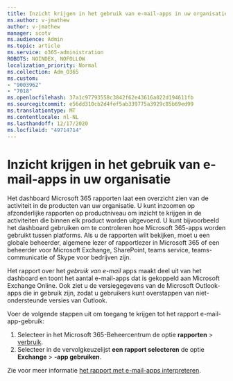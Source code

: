```yaml
---
title: Inzicht krijgen in het gebruik van e-mail-apps in uw organisatie
ms.author: v-jmathew
author: v-jmathew
manager: scotv
ms.audience: Admin
ms.topic: article
ms.service: o365-administration
ROBOTS: NOINDEX, NOFOLLOW
localization_priority: Normal
ms.collection: Adm_O365
ms.custom:
- "9003962"
- "7018"
ms.openlocfilehash: 37a1c97793558c3842f62e43616a022d194611fb
ms.sourcegitcommit: e56dd310cb2d4fef5ab339775a3929c85b69ed99
ms.translationtype: MT
ms.contentlocale: nl-NL
ms.lasthandoff: 12/17/2020
ms.locfileid: "49714714"
---
```

# <a name="gain-insight-into-the-use-of-email-apps-in-your-organization"></a>Inzicht krijgen in het gebruik van e-mail-apps in uw organisatie

Het dashboard Microsoft 365 rapporten laat een overzicht zien van de activiteit in de producten van uw organisatie. U kunt inzoomen op afzonderlijke rapporten op productniveau om inzicht te krijgen in de activiteiten die binnen elk product worden uitgevoerd. U kunt bijvoorbeeld het dashboard gebruiken om te controleren hoe Microsoft 365-apps worden gebruikt tussen platforms. Als u de rapporten wilt bekijken, moet u een globale beheerder, algemene lezer of rapportlezer in Microsoft 365 of een beheerder voor Microsoft Exchange, SharePoint, teams service, teams-communicatie of Skype voor bedrijven zijn.

Het rapport over het *gebruik van e-mail* apps maakt deel uit van het dashboard en toont het aantal e-mail-apps dat is gekoppeld aan Microsoft Exchange Online. Ook ziet u de versiegegevens van de Microsoft Outlook-apps die in gebruik zijn, zodat u gebruikers kunt overstappen van niet-ondersteunde versies van Outlook.

Voer de volgende stappen uit om toegang te krijgen tot het rapport e-mail-app-gebruik:

1. Selecteer in het Microsoft 365-Beheercentrum de optie **rapporten**  >  [verbruik](https://go.microsoft.com/fwlink/?linkid=2140342).
2. Selecteer in de vervolgkeuzelijst **een rapport selecteren** de optie **Exchange**  >  **-app gebruiken**.

Zie voor meer informatie [het rapport met e-mail-apps interpreteren](https://go.microsoft.com/fwlink/?linkid=2140508).
